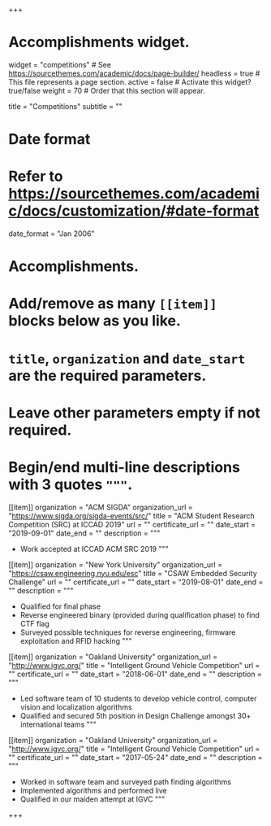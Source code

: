 +++
# Accomplishments widget.
widget = "competitions"  # See https://sourcethemes.com/academic/docs/page-builder/
headless = true  # This file represents a page section.
active = false  # Activate this widget? true/false
weight = 70  # Order that this section will appear.

title = "Competitions"
subtitle = ""

# Date format
#   Refer to https://sourcethemes.com/academic/docs/customization/#date-format
date_format = "Jan 2006"

# Accomplishments.
#   Add/remove as many `[[item]]` blocks below as you like.
#   `title`, `organization` and `date_start` are the required parameters.
#   Leave other parameters empty if not required.
#   Begin/end multi-line descriptions with 3 quotes `"""`.

[[item]]
  organization = "ACM SIGDA"
  organization_url = "https://www.sigda.org/sigda-events/src/"
  title = "ACM Student Research Competition (SRC) at ICCAD 2019"
  url = ""
  certificate_url = ""
  date_start = "2019-09-01"
  date_end = ""
  description = """
  * Work accepted at ICCAD ACM SRC 2019
  """

[[item]]
  organization = "New York University"
  organization_url = "https://csaw.engineering.nyu.edu/esc"
  title = "CSAW Embedded Security Challenge"
  url = ""
  certificate_url = ""
  date_start = "2019-08-01"
  date_end = ""
  description = """
  * Qualified for final phase
  * Reverse engineered binary (provided during qualification phase) to find CTF flag
  * Surveyed possible techniques for reverse engineering, firmware exploitation and RFID hacking
  """

[[item]]
  organization = "Oakland University"
  organization_url = "http://www.igvc.org/"
  title = "Intelligent Ground Vehicle Competition"
  url = ""
  certificate_url = ""
  date_start = "2018-06-01"
  date_end = ""
  description = """
  * Led software team of 10 students to develop vehicle control, computer vision and localization algorithms
  * Qualified and secured 5th position in Design Challenge amongst 30+ international teams
  """

[[item]]
  organization = "Oakland University"
  organization_url = "http://www.igvc.org/"
  title = "Intelligent Ground Vehicle Competition"
  url = ""
  certificate_url = ""
  date_start = "2017-05-24"
  date_end = ""
  description = """
  * Worked in software team and surveyed path finding algorithms
  * Implemented algorithms and performed live
  * Qualified in our maiden attempt at IGVC
  """

+++
